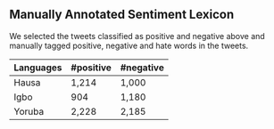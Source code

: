 ## Manually Annotated Sentiment Lexicon



We selected the tweets classified as positive and negative above and manually tagged positive, negative and hate words in the tweets. 

| Languages | #positive | #negative| 
| --------- | -------- |  -------- | 
| Hausa  | 1,214  |   1,000	  | 
| Igbo  |  904 |  1,180 | 
| Yoruba  | 2,228  |  2,185  | 

